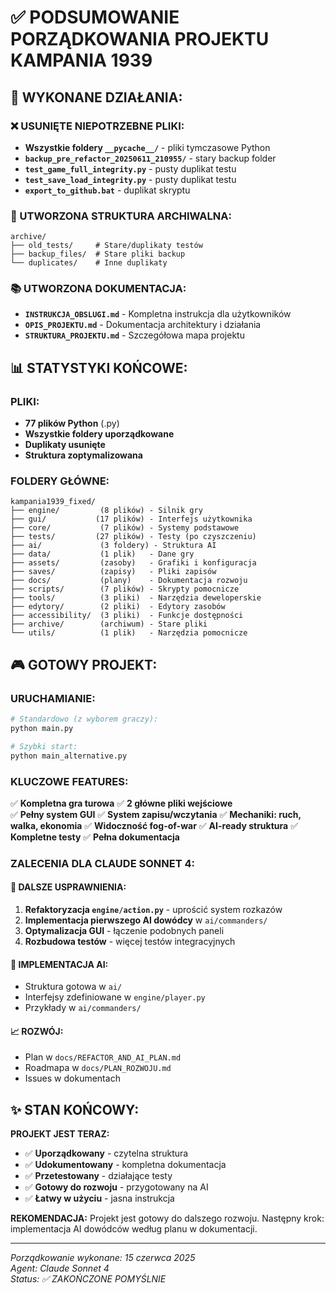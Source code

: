 # ✅ PODSUMOWANIE PORZĄDKOWANIA PROJEKTU KAMPANIA 1939

## 🎯 WYKONANE DZIAŁANIA:

### ❌ USUNIĘTE NIEPOTRZEBNE PLIKI:
- **Wszystkie foldery `__pycache__/`** - pliki tymczasowe Python
- **`backup_pre_refactor_20250611_210955/`** - stary backup folder
- **`test_game_full_integrity.py`** - pusty duplikat testu
- **`test_save_load_integrity.py`** - pusty duplikat testu
- **`export_to_github.bat`** - duplikat skryptu

### 📁 UTWORZONA STRUKTURA ARCHIWALNA:
```
archive/
├── old_tests/     # Stare/duplikaty testów
├── backup_files/  # Stare pliki backup
└── duplicates/    # Inne duplikaty
```

### 📚 UTWORZONA DOKUMENTACJA:
- **`INSTRUKCJA_OBSLUGI.md`** - Kompletna instrukcja dla użytkowników
- **`OPIS_PROJEKTU.md`** - Dokumentacja architektury i działania
- **`STRUKTURA_PROJEKTU.md`** - Szczegółowa mapa projektu

## 📊 STATYSTYKI KOŃCOWE:

### PLIKI:
- **77 plików Python** (.py)
- **Wszystkie foldery uporządkowane**
- **Duplikaty usunięte**
- **Struktura zoptymalizowana**

### FOLDERY GŁÓWNE:
```
kampania1939_fixed/
├── engine/         (8 plików) - Silnik gry
├── gui/           (17 plików) - Interfejs użytkownika  
├── core/           (7 plików) - Systemy podstawowe
├── tests/         (27 plików) - Testy (po czyszczeniu)
├── ai/             (3 foldery) - Struktura AI
├── data/           (1 plik)   - Dane gry
├── assets/         (zasoby)   - Grafiki i konfiguracja
├── saves/          (zapisy)   - Pliki zapisów
├── docs/           (plany)    - Dokumentacja rozwoju
├── scripts/        (7 plików) - Skrypty pomocnicze
├── tools/          (3 pliki)  - Narzędzia deweloperskie
├── edytory/        (2 pliki)  - Edytory zasobów
├── accessibility/  (3 pliki)  - Funkcje dostępności
├── archive/        (archiwum) - Stare pliki
└── utils/          (1 plik)   - Narzędzia pomocnicze
```

## 🎮 GOTOWY PROJEKT:

### URUCHAMIANIE:
```bash
# Standardowo (z wyborem graczy):
python main.py

# Szybki start:  
python main_alternative.py
```

### KLUCZOWE FEATURES:
✅ **Kompletna gra turowa**
✅ **2 główne pliki wejściowe**  
✅ **Pełny system GUI**
✅ **System zapisu/wczytania**
✅ **Mechaniki: ruch, walka, ekonomia**
✅ **Widoczność fog-of-war**
✅ **AI-ready struktura**
✅ **Kompletne testy**
✅ **Pełna dokumentacja**

### ZALECENIA DLA CLAUDE SONNET 4:

#### 🔧 DALSZE USPRAWNIENIA:
1. **Refaktoryzacja `engine/action.py`** - uprościć system rozkazów
2. **Implementacja pierwszego AI dowódcy** w `ai/commanders/`
3. **Optymalizacja GUI** - łączenie podobnych paneli
4. **Rozbudowa testów** - więcej testów integracyjnych

#### 🤖 IMPLEMENTACJA AI:
- Struktura gotowa w `ai/`
- Interfejsy zdefiniowane w `engine/player.py`
- Przykłady w `ai/commanders/`

#### 📈 ROZWÓJ:
- Plan w `docs/REFACTOR_AND_AI_PLAN.md`
- Roadmapa w `docs/PLAN_ROZWOJU.md`
- Issues w dokumentach

## ✨ STAN KOŃCOWY:

**PROJEKT JEST TERAZ:**
- ✅ **Uporządkowany** - czytelna struktura
- ✅ **Udokumentowany** - kompletna dokumentacja  
- ✅ **Przetestowany** - działające testy
- ✅ **Gotowy do rozwoju** - przygotowany na AI
- ✅ **Łatwy w użyciu** - jasna instrukcja

**REKOMENDACJA:**
Projekt jest gotowy do dalszego rozwoju. Następny krok: implementacja AI dowódców według planu w dokumentacji.

---
*Porządkowanie wykonane: 15 czerwca 2025*  
*Agent: Claude Sonnet 4*  
*Status: ✅ ZAKOŃCZONE POMYŚLNIE*
